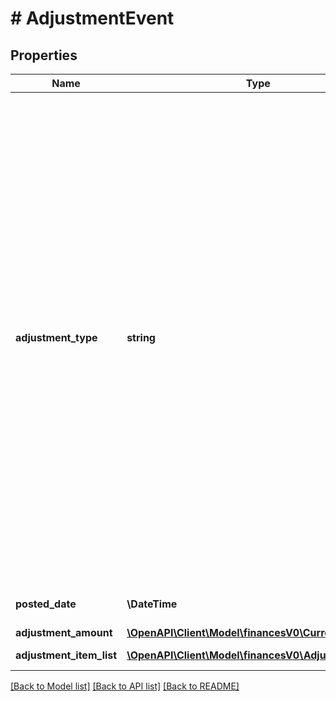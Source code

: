 # # AdjustmentEvent

## Properties

Name | Type | Description | Notes
------------ | ------------- | ------------- | -------------
**adjustment_type** | **string** | The type of adjustment.  Possible values:  * FBAInventoryReimbursement - An FBA inventory reimbursement to a seller&#39;s account. This occurs if a seller&#39;s inventory is damaged.  * ReserveEvent - A reserve event that is generated at the time of a settlement period closing. This occurs when some money from a seller&#39;s account is held back.  * PostageBilling - The amount paid by a seller for shipping labels.  * PostageRefund - The reimbursement of shipping labels purchased for orders that were canceled or refunded.  * LostOrDamagedReimbursement - An Amazon Easy Ship reimbursement to a seller&#39;s account for a package that we lost or damaged.  * CanceledButPickedUpReimbursement - An Amazon Easy Ship reimbursement to a seller&#39;s account. This occurs when a package is picked up and the order is subsequently canceled. This value is used only in the India marketplace.  * ReimbursementClawback - An Amazon Easy Ship reimbursement clawback from a seller&#39;s account. This occurs when a prior reimbursement is reversed. This value is used only in the India marketplace.  * SellerRewards - An award credited to a seller&#39;s account for their participation in an offer in the Seller Rewards program. Applies only to the India marketplace. | [optional]
**posted_date** | **\DateTime** | Fields with a schema type of date are in ISO 8601 date time format (for example GroupBeginDate). | [optional]
**adjustment_amount** | [**\OpenAPI\Client\Model\financesV0\Currency**](Currency.md) |  | [optional]
**adjustment_item_list** | [**\OpenAPI\Client\Model\financesV0\AdjustmentItem[]**](AdjustmentItem.md) | A list of information about items in an adjustment to the seller&#39;s account. | [optional]

[[Back to Model list]](../../README.md#models) [[Back to API list]](../../README.md#endpoints) [[Back to README]](../../README.md)
